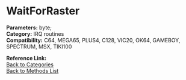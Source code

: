 # WaitForRaster

**Parameters:** byte;  
**Category:** IRQ routines  
**Compatibility:** C64, MEGA65, PLUS4, C128, VIC20, OK64, GAMEBOY, SPECTRUM, MSX,  TIKI100  

**Reference Link:**  
[Back to Categories](../categories/irq_routines.md)  
[Back to Methods List](../../SUMMARY.md)
